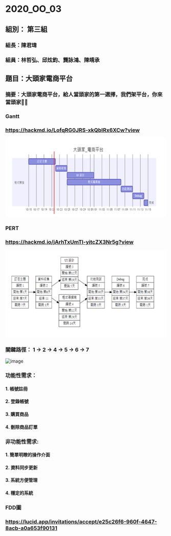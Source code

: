 # 2020_OO_03
## 組別： 第三組
### 組長：陳君瑋
### 組員：林哲弘、邱炫鈞、龔詠鴻、陳靖承
## 題目：大頭家電商平台
### 摘要：大頭家電商平台，給人當頭家的第一選擇，我們架平台，你來當頭家🤑🤑

### Gantt
### https://hackmd.io/LofqRG0JRS-xkQbIRx6XCw?view


  <img src="Gannt.png" />
  
  
  ### PERT
### https://hackmd.io/jArhTxUmTl-yitcZX3Nr5g?view
  <img src="PERT.png" />

### 關鍵路徑： 1 → 2 → 4 → 5 → 6 → 7



![image](S__60579845.jpg)

### 功能性需求：
#### 1.	帳號註冊
#### 2.	登錄帳號
#### 3.	購買商品
#### 4.	刪除商品訂單
### 非功能性需求:
#### 1.	簡單明瞭的操作介面
#### 2.	資料同步更新
#### 3.	系統方便管理
#### 4.	穩定的系統

### FDD圖
### https://lucid.app/invitations/accept/e25c26f6-960f-4647-8acb-a0a653f90131
